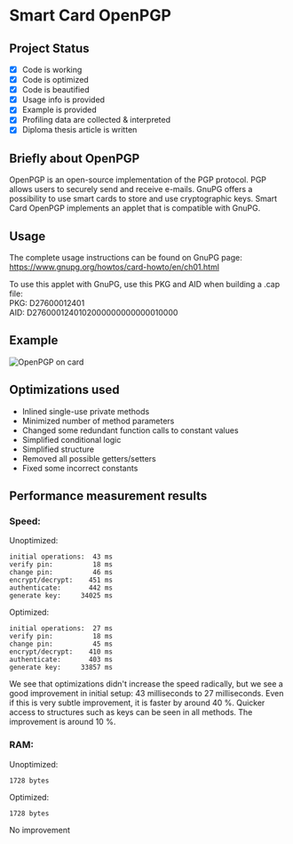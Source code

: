 # Smart Card OpenPGP

## Project Status
- [x] Code is working
- [x] Code is optimized
- [x] Code is beautified
- [x] Usage info is provided
- [x] Example is provided
- [x] Profiling data are collected & interpreted
- [x] Diploma thesis article is written

## Briefly about OpenPGP
OpenPGP is an open-source implementation of the PGP protocol. PGP allows users to securely send and receive e-mails. GnuPG offers a possibility to use smart cards to store and use cryptographic keys. Smart Card OpenPGP implements an applet that is compatible with GnuPG.

## Usage
The complete usage instructions can be found on GnuPG page:
https://www.gnupg.org/howtos/card-howto/en/ch01.html

To use this applet with GnuPG, use this PKG and AID when building a .cap file:\
PKG: D27600012401\
AID: D2760001240102000000000000010000

## Example
![OpenPGP on card](https://is.muni.cz/www/kewo/GPG_CLI_blur.png?1542469599284)

## Optimizations used
* Inlined single-use private methods
* Minimized number of method parameters
* Changed some redundant function calls to constant values
* Simplified conditional logic
* Simplified structure
* Removed all possible getters/setters
* Fixed some incorrect constants

## Performance measurement results

### Speed:
Unoptimized:
```
initial operations:  43 ms
verify pin:          18 ms
change pin:          46 ms
encrypt/decrypt:    451 ms
authenticate:       442 ms
generate key:     34025 ms
```
Optimized:
```
initial operations:  27 ms
verify pin:          18 ms
change pin:          45 ms
encrypt/decrypt:    410 ms
authenticate:       403 ms
generate key:     33857 ms
```
We see that optimizations didn't increase the speed radically, but we see a good improvement in initial setup: 43 milliseconds to 27 milliseconds. Even if this is very subtle improvement, it is faster by around 40 %.
Quicker access to structures such as keys can be seen in all methods. The improvement is around 10 %.

### RAM:
Unoptimized:
```
1728 bytes
```
Optimized:
```
1728 bytes
```
No improvement
